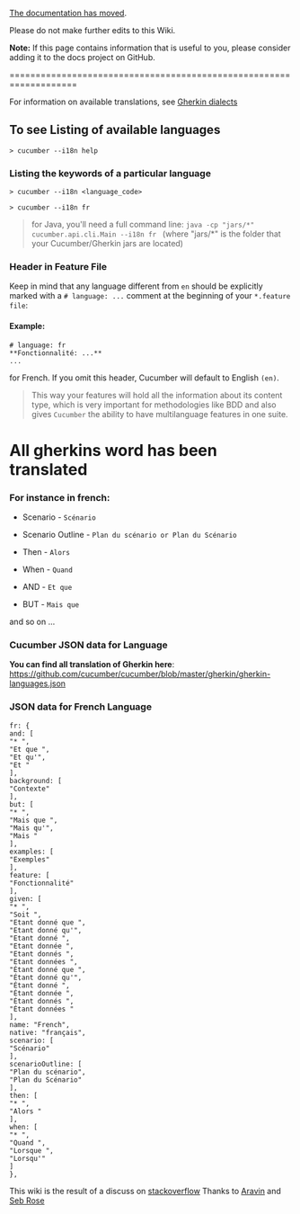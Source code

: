 [The documentation has moved](https://docs.cucumber.io/).

Please do not make further edits to this Wiki.

**Note:** If this page contains information that is useful to you, please consider adding it to the docs project on GitHub.

===================================================================

For information on available translations, see [Gherkin dialects](https://docs.cucumber.io/gherkin/reference/#gherkin-dialects)

## To see Listing of available languages

    > cucumber --i18n help

### Listing the keywords of a particular language

    > cucumber --i18n <language_code>

    > cucumber --i18n fr

> for Java, you'll need a full command line: 
> `java -cp "jars/*" cucumber.api.cli.Main --i18n fr `
> (where "jars/*" is the folder that your Cucumber/Gherkin jars are located) 

### Header in Feature File
Keep in mind that any language different from `en` should be explicitly marked with a `# language: ...` comment at the beginning of your `*.feature file`:

#### Example:

    # language: fr
    **Fonctionnalité: ...**
    ...

for French. If you omit this header, Cucumber will default to English `(en)`.

> This way your features will hold all the information about its content type, which is very important for methodologies like BDD and also gives `Cucumber` the ability to have multilanguage features in one suite.


# All gherkins word has been translated

### For instance in french: 

* Scenario - `Scénario`

* Scenario Outline - `Plan du scénario or Plan du Scénario`

* Then - `Alors`

* When - `Quand`

* AND - `Et que`

* BUT - `Mais que`

and so on ...


### Cucumber JSON data for Language

**You can find all translation of Gherkin here**: https://github.com/cucumber/cucumber/blob/master/gherkin/gherkin-languages.json


### JSON data for French Language

    fr: {
    and: [
    "* ",
    "Et que ",
    "Et qu'",
    "Et "
    ],
    background: [
    "Contexte"
    ],
    but: [
    "* ",
    "Mais que ",
    "Mais qu'",
    "Mais "
    ],
    examples: [
    "Exemples"
    ],
    feature: [
    "Fonctionnalité"
    ],
    given: [
    "* ",
    "Soit ",
    "Etant donné que ",
    "Etant donné qu'",
    "Etant donné ",
    "Etant donnée ",
    "Etant donnés ",
    "Etant données ",
    "Étant donné que ",
    "Étant donné qu'",
    "Étant donné ",
    "Étant donnée ",
    "Étant donnés ",
    "Étant données "
    ],
    name: "French",
    native: "français",
    scenario: [
    "Scénario"
    ],
    scenarioOutline: [
    "Plan du scénario",
    "Plan du Scénario"
    ],
    then: [
    "* ",
    "Alors "
    ],
    when: [
    "* ",
    "Quand ",
    "Lorsque ",
    "Lorsqu'"
    ]
    },

This wiki is the result of a discuss on [stackoverflow](http://stackoverflow.com/questions/34257188/where-are-the-translations-in-cucumber-gherkin/34263505#34263505)
Thanks to [Aravin](http://stackoverflow.com/users/3058254/aravin) and [Seb Rose](http://stackoverflow.com/users/12405/seb-rose)
